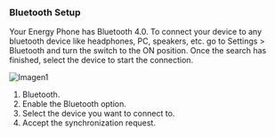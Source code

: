 ### Bluetooth Setup
Your Energy Phone has Bluetooth 4.0. To connect your device to any bluetooth device like headphones, PC, speakers, etc.  go to Settings > Bluetooth and turn the switch to the ON position. Once the search has finished, select the device to start 
the connection.

![Imagen1](http://static.energysistem.com/images/manuals/39530/5370806320b03.jpg)

1. Bluetooth.
2. Enable the Bluetooth option.
3. Select the device you want to connect to.
4. Accept the synchronization request.
